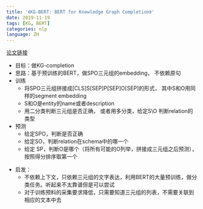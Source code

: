 ```yaml
---
title: '《KG-BERT: BERT for Knowledge Graph Completion》'
date: 2019-11-19
tags: [KG, BERT]
categories: nlp
language: ZH
---
```


[论文链接](https://arxiv.org/pdf/1909.03193.pdf)
- 目标：做KG-completion
- 思路：基于预训练的BERT，做SPO三元组的embedding， 不依赖原句
- 训练
    - 将SPO三元组拼接成[CLS]S[SEP]P[SEP]O[SEP]的形式， 其中S和O用同样的segment embedding
    - S和O是entity的name或者description
    - 用二分类判断三元组是否正确， 或者用多分类，给定S\O 判断relation的类型
- 预测
    - 给定SPO，判断是否正确
    - 给定SO，判断relation在schema中的哪一个
    - 给定 SP，判断O是哪个（将所有可能的O列举，拼接成三元组之后预测），按照得分排序取第一个
<!--more-->
- 启发：
    - 不依赖上下文，只依赖三元组的文字表达，利用BERT的大量预训练，做分类任务。听起来不太靠谱但是可以尝试
    - 对于训练预料的采集要求降低，只需要知道三元组的列表，不需要关联到相应的文本中去
